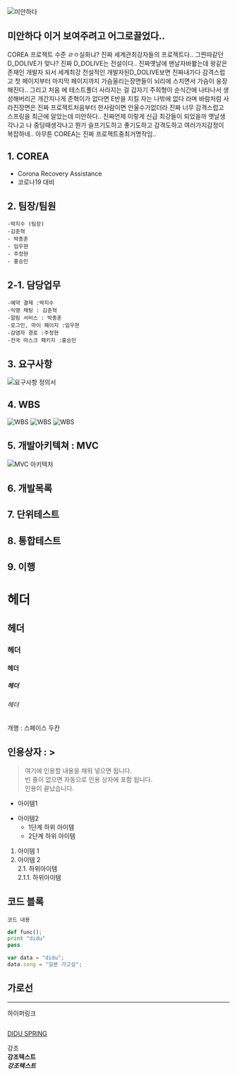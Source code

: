 ![미안하다](https://github.com/HYKim8/D_DOLIVE/blob/master/%EB%AF%B8%EC%95%88%ED%95%98%EB%8B%A4.jpg)

## 미안하다 이거 보여주려고 어그로끌었다..
COREA 프로젝트 수준 ㄹㅇ실화냐? 진짜 세계관최강자들의 프로젝트다.. 그찐따같던 D_DOLIVE가 맞나?
진짜 D_DOLIVE는 전설이다.. 진짜옛날에 맨날자바봘는데 왕같은존재인 개발자 되서 세계최강 전설적인 개발자된D_DOLIVE보면 진짜내가다 감격스럽고
첫 페이지부터 마지막 페이지까지 가슴울리는장면들이 뇌리에 스치면서 가슴이 웅장해진다.. 그리고 처음 에 테스트폴더 사라지는 걸 갑자기 주희형이 순식간에 나타나서 생성해버리곤 개간지나게 준혁이가 없다면 E반을 지킬 자는 나밖에 없다 라며 바람처럼 사라진장면은 진짜 프로젝트처음부터 한사람이면 안울수가없더라 진짜 너무 감격스럽고 스프링을 최근에 알았는데 미안하다..
진짜언제 이렇게 신급 최강들이 되었을까 옛날생각나고 나 중딩때생각나고 뭔가 슬프기도하고 좋기도하고 감격도하고 여러가지감정이 복잡하네.. 아무튼 COREA는 진짜 프로젝트중최거명작임..

## 1. COREA
- Corona Recovery Assistance  
- 코로나19 대비

## 2. 팀장/팀원
``` 
-박지수 (팀장) 
-김준혁  
- 박종훈  
- 임우현  
- 주정현  
- 홍승민
```
## 2-1. 담당업무
```
-예약 결제 :박지수
-익명 채팅 : 김준혁
-알림 서비스 : 박종훈
-로그인, 마이 페이지 :임우현
-감염자 경로 :주정현
-전국 마스크 패키지 :홍승민
```

## 3. 요구사항
![요구사항 정의서](https://github.com/HYKim8/D_DOLIVE/blob/master/%EC%9A%94%EA%B5%AC%EC%82%AC%ED%95%AD%20%EC%A0%95%EC%9D%98%EC%84%9C%20%EC%9D%B4%EB%AF%B8%EC%A7%80.PNG)

## 4. WBS
![WBS](https://github.com/HYKim8/D_DOLIVE/blob/master/WBS%EC%9D%B4%EB%AF%B8%EC%A7%801.PNG)
![WBS](https://github.com/HYKim8/D_DOLIVE/blob/master/WBS%EC%9D%B4%EB%AF%B8%EC%A7%802.PNG)
![WBS](https://github.com/HYKim8/D_DOLIVE/blob/master/WBS%EC%9D%B4%EB%AF%B8%EC%A7%803.PNG)

## 5. 개발아키텍쳐 : MVC
![MVC 아키텍처](https://github.com/HYKim8/D_DOLIVE/blob/master/%EC%95%84%ED%82%A4%ED%85%8D%EC%B3%90.png)
## 6. 개발목록

## 7. 단위테스트

## 8. 통합테스트

## 9. 이행

# 헤더
## 헤더
### 헤더
#### 헤더
##### 헤더
###### 헤더

개행 : 스페이스 두칸

## 인용상자 : >
> 여기에 인용할 내용을 채워 넣으면 됩니다.  
빈 줄이 없으면 자동으로 인용 상자에 포함 됩니다.  
인용이 끝났습니다.

- 아이템1
+ 아이템2
  - 1단계 하위 아이템
  + 2단계 하위 아이템
  
1. 아이템 1  
2. 아이템 2  
  2.1. 하위아이템  
    2.1.1. 하위아이템  

## 코드 블록
``` 프로그래밍 언어이름
코드 내용
```

```python
def func();
print "didu"
pass
```

```javascript
var data = "didu";
data.song = "일본 가고싶";
```

가로선
---
***


하이퍼링크  
```[링크텍스트](URL "설명")  
```
[DIDU SPRING](https://www.naver.com/ "네이버")  

강조  
__강조텍스트__  
___강조텍스트___
